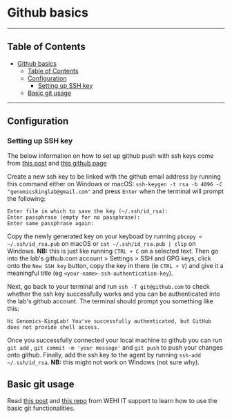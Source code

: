 # Github basics
----------------------------------------------------------------
## Table of Contents
- [Github basics](#github-basics)
  - [Table of Contents](#table-of-contents)
  - [Configuration](#configuration)
    - [Setting up SSH key](#setting-up-ssh-key)
  - [Basic git usage](#basic-git-usage)

----------------------------------------------------------------

## Configuration

### Setting up SSH key
The below information on how to set up github push with ssh keys come from [this post](https://gist.github.com/xirixiz/b6b0c6f4917ce17a90e00f9b60566278) and [this github page](https://docs.github.com/en/authentication/connecting-to-github-with-ssh/generating-a-new-ssh-key-and-adding-it-to-the-ssh-agent)

Create a new ssh key to be linked with the github email address by running this command either on Windows or macOS: `ssh-keygen -t rsa -b 4096 -C "genomicskinglab@gmail.com"` and press `Enter` when the terminal will prompt the following:
```
Enter file in which to save the key (~/.ssh/id_rsa):
Enter passphrase (empty for no passphrase):  
Enter same passphrase again:
```
Copy the newly generated key on your keyboad by running `pbcopy < ~/.ssh/id_rsa.pub` on macOS or `cat ~/.ssh/id_rsa.pub | clip` on Windows. **NB:** this is just like running `CTRL + C` on a selected text. Then go into the lab's github.com account > Settings > SSH and GPG keys, click onto the `New SSH key` button, copy the key in there (ie `CTRL + V`) and give it a meaningful title (eg `<your-name>-ssh-authentication-key`). <br/>

Next, go back to your terminal and run `ssh -T git@github.com` to check whether the ssh key successfully works and you can be authenticated into the lab's github account. The terminal should prompt you something like this:
```
Hi Genomics-KingLab! You've successfully authenticated, but GitHub does not provide shell access.
```

Once you successfully connected your local machine to github you can run `git add` , `git commit -m 'your message'` and `git push` to push your changes onto github. Finally, add the ssh key to the agent by running `ssh-add ~/.ssh/id_rsa`. **NB:** this might not work on Windows (not sure why).


## Basic git usage

Read [this post](https://wehieduau.sharepoint.com/sites/rc2/SitePages/Basic-Git-Usage.aspx) and [this repo](https://github.com/WEHI-ResearchComputing/GitIntro/blob/master/Lessons/GitIntro_1.md) from WEHI IT support to learn how to use the basic git functionalities. 